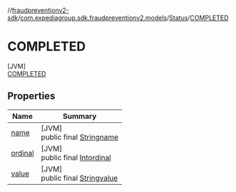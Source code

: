 //[fraudpreventionv2-sdk](../../../../index.md)/[com.expediagroup.sdk.fraudpreventionv2.models](../../index.md)/[Status](../index.md)/[COMPLETED](index.md)

# COMPLETED

[JVM]\
[COMPLETED](index.md)

## Properties

| Name | Summary |
|---|---|
| [name](../../-verification-type/_3_-d-s/index.md#-372974862%2FProperties%2F-173342751) | [JVM]<br>public final [String](https://kotlinlang.org/api/latest/jvm/stdlib/kotlin/-string/index.html)[name](../../-verification-type/_3_-d-s/index.md#-372974862%2FProperties%2F-173342751) |
| [ordinal](../../-verification-type/_3_-d-s/index.md#-739389684%2FProperties%2F-173342751) | [JVM]<br>public final [Int](https://kotlinlang.org/api/latest/jvm/stdlib/kotlin/-int/index.html)[ordinal](../../-verification-type/_3_-d-s/index.md#-739389684%2FProperties%2F-173342751) |
| [value](../-c-h-a-n-g-e_-f-a-i-l-e-d/index.md#561343852%2FProperties%2F-173342751) | [JVM]<br>public final [String](https://kotlinlang.org/api/latest/jvm/stdlib/kotlin/-string/index.html)[value](../-c-h-a-n-g-e_-f-a-i-l-e-d/index.md#561343852%2FProperties%2F-173342751) |
